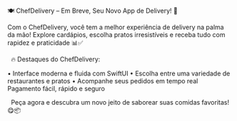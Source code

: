 🍽️ ChefDelivery – Em Breve, Seu Novo App de Delivery! 🚀

Com o ChefDelivery, você tem a melhor experiência de delivery na palma da mão! Explore cardápios, escolha pratos irresistíveis e receba tudo com rapidez e praticidade 📊✅


  🔥 Destaques do ChefDelivery: 

•	  Interface moderna e fluida com SwiftUI
•	  Escolha entre uma variedade de restaurantes e pratos
•	  Acompanhe seus pedidos em tempo real Pagamento fácil, rápido e seguro



  Peça agora e descubra um novo jeito de saborear suas comidas favoritas! 😋📦
